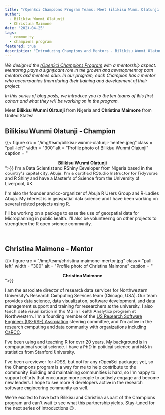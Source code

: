 ```yaml
---
title: "rOpenSci Champions Program Teams: Meet Bilikisu Wunmi Olatunji and Christina Maimone"
author:
  - Bilikisu Wunmi Olatunji
  - Christina Maimone
date: '2023-04-25'
tags:
  - community
  - champions program
featured: true
description: "Introducing Champions and Mentors - Bilikisu Wunmi Olatunji and Christina Maimone"
---
```


*We designed the [rOpenSci Champions Program](/champions/) with a mentorship aspect. Mentoring plays a significant role in the growth and development of both mentors and mentees alike. In our program, each Champion has a mentor who accompanies them during their training and development of their project.*

*In this series of blog posts, we introduce you to the ten teams of this first cohort and what they will be working on in the program.*

Meet **Bilikisu Wunmi Olatunji** from Nigeria and **Christina Maimone** from United States!


## Bilikisu Wunmi Olatunji - Champion

{{< figure src = "/img/team/bilikisu-wunmi-olatunji-mentee.jpeg" class = "pull-left" width = "300" alt = "Profile photo of Bilikisu Wunmi Olatunji" caption = "<center><strong>Bilikisu Wunmi Olatunji</strong></center>">}}
I'm a Data
Scientist and RShiny Developer from Nigeria based in the country's capital
city, Abuja. I'm a certified RStudio Instructor for Tidyverse and R Shiny and have a Master's of Science from the University of Liverpool, UK. 

I'm also the founder and co-organizer of Abuja R Users Group and R-Ladies
Abuja. My interest is in geospatial data science and I have been working on
several related projects using R. 

I'll be working on a package to ease the
use of geospatial data for Microplanning in public health. I'll also be volunteering on other projects to strengthen the R open science community.


</br>

## Christina Maimone - Mentor

{{< figure src = "/img/team/christina-maimone-mentor.jpg" class = "pull-left" width = "300" alt = "Profile photo of Christina Maimone" caption = "<center><strong>Christina Maimone</strong></center>">}}

I am the associate director of research data services for Northwestern University's Research Computing Services team (Chicago, USA). Our team provides data science, data visualization, software development, and data management support and training for researchers at the university. I also teach data visualization in the MS in Health Analytics program at Northwestern. I'm a founding member of the [US Research Software Engineer (US-RSE) Association](https://us-rse.org/) steering committee, and I'm active in the research computing and data community with organizations including [CaRCC](https://carcc.org/).

I've been using and teaching R for over 20 years. My background is in computational social science. I have a PhD in political science and MS in statistics from Stanford University.

I've been a reviewer for JOSS, but not for any rOpenSci packages yet, so the Champions program is a way for me to help contribute to the community. Building and maintaining communities is hard, so I'm happy to support efforts that encourage more people to actively engage and become new leaders. I hope to see more R developers active in the research software engineering community as well.

We're excited to have both Bilikisu and Christina as part of the Champions program and can't wait to see what this partnership yields. Stay-tuned for the next series of introductions 😉 .
